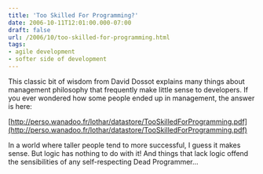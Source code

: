 ```yaml
---
title: 'Too Skilled For Programming?'
date: 2006-10-11T12:01:00.000-07:00
draft: false
url: /2006/10/too-skilled-for-programming.html
tags: 
- agile development
- softer side of development
---
```


This classic bit of wisdom from David Dossot explains many things about management philosophy that frequently make little sense to developers. If you ever wondered how some people ended up in management, the answer is here:  
  
[http://perso.wanadoo.fr/lothar/datastore/TooSkilledForProgramming.pdf](http://perso.wanadoo.fr/lothar/datastore/TooSkilledForProgramming.pdf)  
  
In a world where taller people tend to more successful, I guess it makes sense. But logic has nothing to do with it! And things that lack logic offend the sensibilities of any self-respecting Dead Programmer...